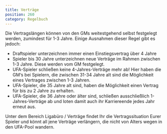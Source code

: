 ```yaml
---
title: Verträge
position: 260
category: Regelbuch
---
```


Die Vertragslängen können von den GMs weitestgehend selbst festgelegt werden, zumindest für 1-3 Jahre. Einige Ausnahmen dieser Regel gibt es jedoch:
- Draftspieler unterzeichnen immer einen Einstiegsvertrag über 4 Jahre
- Spieler bis 30 Jahre unterzeichnen neue Verträge im Rahmen zwischen 1-3 Jahre. Diese werden vom GM festgelegt.
- UFA-Spieler schließen keine 4-Jahres-Verträge mehr ab! Hier haben die GM‘s bei Spielern, die zwischen 31-34 Jahre alt sind die Möglichkeit eines Vertrages zwischen 1-3 Jahren.
- UFA-Spieler, die 35 Jahre alt sind, haben die Möglichkeit einen Vertrag für bis zu 2 Jahre zu erhalten.
- UFA-Spieler, die 36 Jahre oder älter sind, schließen ausschließlich 1-Jahres-Verträge ab und loten damit auch ihr Karriereende jedes Jahr erneut aus.

Unter dem Bereich Ligabüro / Verträge findet Ihr die Vertragssituation Eurer Spieler und könnt all jene Verträge verlängern, die nicht von Alters wegen in den UFA-Pool wandern.
